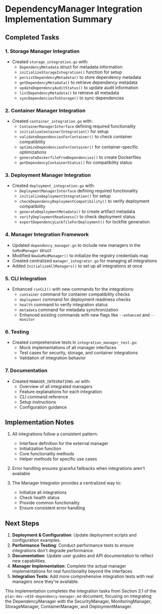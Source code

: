 # DependencyManager Integration Implementation Summary

## Completed Tasks

### 1. Storage Manager Integration
- Created `storage_integration.go` with:
  - `DependencyMetadata` struct for metadata information
  - `initializeStorageIntegration()` function for setup
  - `persistDependencyMetadata()` to store dependency metadata
  - `getDependencyMetadata()` to retrieve dependency metadata
  - `updateDependencyAuditStatus()` to update audit information
  - `listDependencyMetadata()` to retrieve all metadata
  - `syncDependenciesToStorage()` to sync dependencies

### 2. Container Manager Integration
- Created `container_integration.go` with:
  - `ContainerManagerInterface` defining required functionality
  - `initializeContainerIntegration()` for setup
  - `validateDependenciesForContainer()` to check container compatibility
  - `optimizeDependenciesForContainer()` for container-specific optimizations
  - `generateDockerfileFromDependencies()` to create Dockerfiles
  - `getDependencyContainerStatus()` for compatibility status

### 3. Deployment Manager Integration
- Created `deployment_integration.go` with:
  - `DeploymentManagerInterface` defining required functionality
  - `initializeDeploymentIntegration()` for setup
  - `checkDependencyDeploymentCompatibility()` to verify deployment compatibility
  - `generateDeploymentMetadata()` to create artifact metadata
  - `verifyDeploymentReadiness()` to check deployment status
  - `exportDependencyLockfileForDeployment()` for lockfile generation

### 4. Manager Integration Framework
- Updated `dependency_manager.go` to include new managers in the `GoModManager` struct
- Modified `NewGoModManager()` to initialize the registry credentials map
- Created centralized `manager_integrator.go` for managing all integrations
- Added `InitializeAllManagers()` to set up all integrations at once

### 5. CLI Integration
- Enhanced `runCLI()` with new commands for the integrations:
  - `container` command for container compatibility checks
  - `deployment` command for deployment readiness checks
  - `health` command to verify integration status
  - `metadata` command for metadata synchronization
  - Enhanced existing commands with new flags like `--enhanced` and `--monitor`

### 6. Testing
- Created comprehensive tests in `integration_manager_test.go`:
  - Mock implementations of all manager interfaces
  - Test cases for security, storage, and container integrations
  - Validation of integration behavior

### 7. Documentation
- Created `MANAGER_INTEGRATIONS.md` with:
  - Overview of all integrated managers
  - Feature explanations for each integration
  - CLI command reference
  - Setup instructions
  - Configuration guidance

## Implementation Notes

1. All integrations follow a consistent pattern:
   - Interface definition for the external manager
   - Initialization function
   - Core functionality methods
   - Helper methods for specific use cases

2. Error handling ensures graceful fallbacks when integrations aren't available

3. The Manager Integrator provides a centralized way to:
   - Initialize all integrations
   - Check health status
   - Provide common functionality
   - Ensure consistent error handling

## Next Steps

1. **Deployment & Configuration**: Update deployment scripts and configuration examples.
2. **Performance Testing**: Conduct performance tests to ensure integrations don't degrade performance.
3. **Documentation**: Update user guides and API documentation to reflect new capabilities.
4. **Manager Implementation**: Complete the actual manager implementations for real functionality beyond the interfaces.
5. **Integration Tests**: Add more comprehensive integration tests with real managers once they're available.

This implementation completes the integration tasks from Section 3.1 of the `plan-dev-v43d-dependency-manager.md` document, focusing on integrating the DependencyManager with the SecurityManager, MonitoringManager, StorageManager, ContainerManager, and DeploymentManager.
